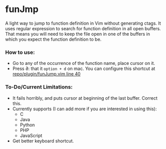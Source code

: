 # funJmp
A light way to jump to function definition in Vim without generating ctags.
It uses regular expression to search for function definition in all open buffers. That means you will need to keep the file open in one of the buffers in which you expect the function definition to be.

### How to use:
* Go to any of the occurrence of the function name, place cursor on it.
* Press ∂: that it `option + d` on mac. You can configure this shortcut at [repo/plugin/funJump.vim line 40](https://github.com/anuragpeshne/funJmp/blob/master/plugin/funJmp.vim#L40)

### To-Do/Current Limitations:
* It fails horribly, and puts cursor at beginning of the last buffer. Correct this.
* Currently supports (I can add more if you are interested in using this):
  *  C
  *  Java
  *  Python
  *  PHP
  *  JavaScript
* Get better keyboard shortcut. 
  
